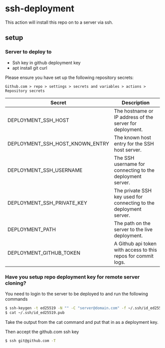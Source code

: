 # ssh-deployment

This action will install this repo on to a server via ssh.


## setup

### Server to deploy to

- Ssh key in github deployment key
- apt install git curl  


Please ensure you have set up the following repository secrets:

`Github.com > repo > settings > secrets and variables > actions > Repository secrets`


|     Secret    |   Description   |
|    --------   |    --------     |
| DEPLOYMENT_SSH_HOST | The hostname or IP address of the server for deployment. |
| DEPLOYMENT_SSH_HOST_KNOWN_ENTRY | The known host entry for the SSH host server. |
| DEPLOYMENT_SSH_USERNAME | The SSH username for connecting to the deployment server. |
| DEPLOYMENT_SSH_PRIVATE_KEY | The private SSH key used for connecting to the deployment server. |
| DEPLOYMENT_PATH | The path on the server to the live deployment. |
| DEPLOYMENT_GITHUB_TOKEN | A Github api token with access to this repos for commit logs. |

### Have you setup repo deployment key for remote server cloning?

You need to login to the server to be deployed to and run the following commands 

```bash
$ ssh-keygen -t ed25519 -N "" -C "server@domain.com" -f ~/.ssh/id_ed25519
$ cat ~/.ssh/id_ed25519.pub
```

Take the output from the cat command and put that in as a deployment key.

Then accept the github.com ssh key

```bash
$ ssh git@github.com -T
```
